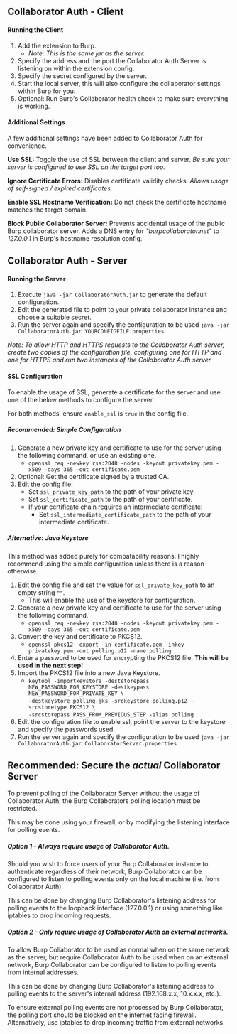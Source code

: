 ## Collaborator Auth - Client

#### Running the Client
1. Add the extension to Burp. 
    * *Note: This is the same jar as the server.*
2. Specify the address and the port the Collaborator Auth Server is listening on within the extension config.
3. Specify the secret configured by the server.
4. Start the local server, this will also configure the collaborator settings within Burp for you.
5. Optional: Run Burp's Collaborator health check to make sure everything is working.


#### Additional Settings
A few additional settings have been added to Collaborator Auth for convenience.

**Use SSL:** Toggle the use of SSL between the client and server. 
*Be sure your server is configured to use SSL on the target port too.*

**Ignore Certificate Errors:** Disables certificate validity checks. 
*Allows usage of self-signed / expired certificates.*

**Enable SSL Hostname Verification:** Do not check the certificate hostname matches the target domain.

**Block Public Collaborator Server:** Prevents accidental usage of the public Burp collaborator server.
Adds a DNS entry for *"burpcollaborator.net"* to *127.0.0.1* in Burp's hostname resolution config.




## Collaborator Auth - Server

#### Running the Server
1. Execute `java -jar CollaboratorAuth.jar` to generate the default configuration.
2. Edit the generated file to point to your private collaborator instance and choose a suitable secret.
3. Run the server again and specify the configuration to be used `java -jar CollaboratorAuth.jar YOURCONFIGFILE.properties`

*Note: To allow HTTP and HTTPS requests to the Collaborator Auth server, create two copies of the configuration file, 
configuring one for HTTP and one for HTTPS and run two instances of the Collaborator Auth server.*

#### SSL Configuration

To enable the usage of SSL, generate a certificate for the server and use one of the below methods to configure the server.

For both methods, ensure `enable_ssl` is `true` in the config file. 

##### Recommended: Simple Configuration

1. Generate a new private key and certificate to use for the server using the following command, or use an existing one.
    - `openssl req -newkey rsa:2048 -nodes -keyout privatekey.pem -x509 -days 365 -out certificate.pem`
1. Optional: Get the certificate signed by a trusted CA.
1. Edit the config file:
    - Set `ssl_private_key_path` to the path of your private key.
    - Set `ssl_certificate_path` to the path of your certificate.
    - If your certificate chain requires an intermediate certificate:
        - Set `ssl_intermediate_certificate_path` to the path of your intermediate certificate.

##### Alternative: Java Keystore

This method was added purely for compatability reasons. I highly recommend using the simple configuration unless
there is a reason otherwise.  

1. Edit the config file and set the value for `ssl_private_key_path` to an empty string `""`. 
    - This will enable the use of the keystore for configuration. 
1. Generate a new private key and certificate to use for the server using the following command.
    - `openssl req -newkey rsa:2048 -nodes -keyout privatekey.pem -x509 -days 365 -out certificate.pem`
1. Convert the key and certificate to PKCS12. 
    - `openssl pkcs12 -export -in certificate.pem -inkey privatekey.pem -out polling.p12 -name polling`
1. Enter a password to be used for encrypting the PKCS12 file. **This will be used in the next step!** 
1. Import the PKCS12 file into a new Java Keystore. 
    - `keytool -importkeystore -deststorepass NEW_PASSWORD_FOR_KEYSTORE -destkeypass NEW_PASSWORD_FOR_PRIVATE_KEY \ `
    <br/>`-destkeystore polling.jks -srckeystore polling.p12 -srcstoretype PKCS12 \ `
    <br/>`-srcstorepass PASS_FROM_PREVIOUS_STEP -alias polling`  
1. Edit the configuration file to enable ssl, point the server to the keystore and specify the passwords used.
1. Run the server again and specify the configuration to be used `java -jar CollaboratorAuth.jar CollaboratorServer.properties`




## Recommended: Secure the *actual* Collaborator Server

To prevent polling of the Collaborator Server without the usage of Collaborator Auth, 
the Burp Collaborators polling location must be restricted. 

This may be done using your firewall, or by modifying the listening interface for polling events.

##### Option 1 - Always require usage of Collaborator Auth.
Should you wish to force users of your Burp Collaborator instance to authenticate regardless of their network, 
Burp Collaborator can be configured to listen to polling events only on the local machine (i.e. from Collaborator Auth).

This can be done by changing Burp Collaborator's listening address for polling events to the loopback interface (127.0.0.1) or 
using something like iptables to drop incoming requests.

##### Option 2 - Only require usage of Collaborator Auth on external networks.  
To allow Burp Collaborator to be used as normal when on the same network as the server, but require Collaborator Auth
to be used when on an external network, Burp Collaborator can be configured to listen to polling events from
internal addresses.

This can be done by changing Burp Collaborator's listening address to polling events to the server's internal address 
(192.168.x.x, 10.x.x.x, etc.). 

To ensure external polling events are not processed by Burp Collaborator, the polling port should be blocked on the
internet facing firewall. Alternatively, use iptables to drop incoming traffic from external networks.